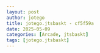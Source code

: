 ```yaml
---
layout: post
author: jotego
title: jotego.jtsbaskt - cf5f59a
date: 2025-05-09
categories: [Arcade, jtsbaskt]
tags: [jotego.jtsbaskt]
---
```


